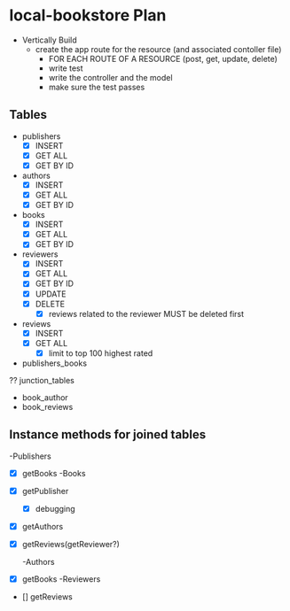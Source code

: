 # local-bookstore Plan

- Vertically Build
  - create the app route for the resource (and associated contoller file)
    - FOR EACH ROUTE OF A RESOURCE (post, get, update, delete)
    - write test
    - write the controller and the model
    - make sure the test passes

## Tables

- publishers
  - [x] INSERT
  - [x] GET ALL
  - [x] GET BY ID
- authors
  - [x] INSERT
  - [x] GET ALL
  - [x] GET BY ID
- books
  - [x] INSERT
  - [x] GET ALL
  - [x] GET BY ID
- reviewers
  - [x] INSERT
  - [x] GET ALL
  - [x] GET BY ID
  - [x] UPDATE
  - [x] DELETE
    - [x] reviews related to the reviewer MUST be deleted first
- reviews
  - [x] INSERT
  - [x] GET ALL
    - [x] limit to top 100 highest rated
- publishers_books

?? junction_tables

- book_author
- book_reviews

## Instance methods for joined tables

-Publishers

- [x] getBooks
      -Books
- [x] getPublisher
  - [x] debugging
- [x] getAuthors
- [x] getReviews(getReviewer?)

  -Authors

- [x] getBooks
  -Reviewers
- [] getReviews
